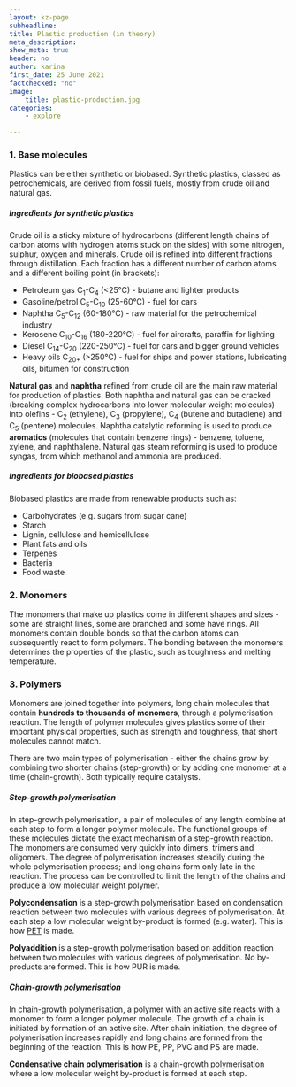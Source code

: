 ```yaml
---
layout: kz-page
subheadline:
title: Plastic production (in theory)
meta_description: 
show_meta: true
header: no
author: karina
first_date: 25 June 2021
factchecked: "no"
image:
    title: plastic-production.jpg
categories:
    - explore

---
```



### <a name="base-molecules"></a>  1. Base molecules

Plastics can be either synthetic or biobased. 
Synthetic plastics, classed as petrochemicals, are derived from fossil fuels, mostly from crude oil and natural gas.

##### Ingredients for synthetic plastics

Crude oil is a sticky mixture of hydrocarbons (different length chains of carbon atoms with hydrogen atoms stuck on the sides) with some nitrogen, sulphur, oxygen and minerals.
Crude oil is refined into different fractions through distillation.
Each fraction has a different number of carbon atoms and a different boiling point (in brackets):
* Petroleum gas C<sub>1</sub>-C<sub>4</sub> (<25&#8451;) - butane and lighter products
* Gasoline/petrol C<sub>5</sub>-C<sub>10</sub> (25-60&#8451;) - fuel for cars
* Naphtha C<sub>5</sub>-C<sub>12</sub> (60-180&#8451;) - raw material for the petrochemical industry
* Kerosene C<sub>10</sub>-C<sub>16</sub> (180-220&#8451;) - fuel for aircrafts, paraffin for lighting
* Diesel C<sub>14</sub>-C<sub>20</sub> (220-250&#8451;) - fuel for cars and bigger ground vehicles
* Heavy oils C<sub>20+</sub> (>250&#8451;) - fuel for ships and power stations, lubricating oils, bitumen for construction

**Natural gas** and **naphtha** refined from crude oil are the main raw material for production of plastics.
Both naphtha and natural gas can be cracked (breaking complex hydrocarbons into lower molecular weight molecules) into olefins - C<sub>2</sub> (ethylene), C<sub>3</sub> (propylene), C<sub>4</sub> (butene and butadiene) and C<sub>5</sub> (pentene) molecules. 
Naphtha catalytic reforming is used to produce **aromatics** (molecules that contain benzene rings) - benzene, toluene, xylene, and naphthalene. 
Natural gas steam reforming is used to produce syngas, from which methanol and ammonia are produced.





##### Ingredients for biobased plastics

Biobased plastics are made from renewable products such as:
* Carbohydrates (e.g. sugars from sugar cane)
* Starch
* Lignin, cellulose and hemicellulose
* Plant fats and oils
* Terpenes
* Bacteria 
* Food waste




### 2. Monomers

The monomers that make up plastics come in different shapes and sizes - some are straight lines, some are branched and some have rings. 
All monomers contain double bonds so that the carbon atoms can subsequently react to form polymers.
The bonding between the monomers determines the properties of the plastic, such as toughness and melting temperature.


### 3. Polymers

Monomers are joined together into polymers, long chain molecules that contain **hundreds to thousands of monomers**, through a polymerisation reaction.
The length of polymer molecules gives plastics some of their important physical properties, such as strength and toughness, that short molecules cannot match.

There are two main types of polymerisation - either the chains grow by combining two shorter chains (step-growth) or by adding one monomer at a time (chain-growth).
Both typically require catalysts.


##### <a name="step-growth"></a> Step-growth polymerisation

In step-growth polymerisation, a pair of molecules of any length combine at each step to form a longer polymer molecule.
The functional groups of these molecules dictate the exact mechanism of a step-growth reaction.
The monomers are consumed very quickly into dimers, trimers and oligomers.
The degree of polymerisation increases steadily during the whole polymerisation process; and long chains form only late in the reaction.
The process can be controlled to limit the length of the chains and produce a low molecular weight polymer.

**Polycondensation** is a step-growth polymerisation based on condensation reaction between two molecules with various degrees of polymerisation. 
At each step a low molecular weight by-product is formed (e.g. water).
This is how [PET][1] is made. 

**Polyaddition** is a step-growth polymerisation based on addition reaction between two molecules with various degrees of polymerisation.
No by-products are formed.
This is how PUR is made. 


##### Chain-growth polymerisation

In chain-growth polymerisation, a polymer with an active site reacts with a monomer to form a longer polymer molecule.
The growth of a chain is initiated by formation of an active site.
After chain initiation, the degree of polymerisation increases rapidly and long chains are formed from the beginning of the reaction.
This is how PE, PP, PVC and PS are made.

**Condensative chain polymerisation** is a chain-growth polymerisation where a low molecular weight by-product is formed at each step.

[1]: /explore/pet/